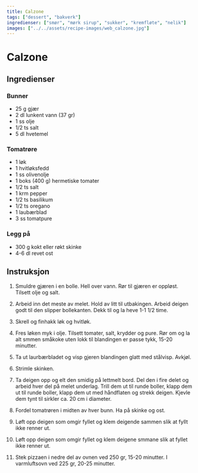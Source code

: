 ```yaml
---
title: Calzone
tags: ["dessert", "bakverk"]
ingredienser: ["smør", "mørk sirup", "sukker", "kremfløte", "nelik"]
images: ["../../assets/recipe-images/web_calzone.jpg"]
---
```


# Calzone

## Ingredienser

### Bunner

- 25 g gjær
- 2 dl lunkent vann (37 gr)
- 1 ss olje
- 1/2 ts salt
- 5 dl hvetemel

### Tomatrøre

- 1 løk
- 1 hvitløksfedd
- 1 ss olivenolje
- 1 boks (400 g) hermetiske tomater
- 1/2 ts salt
- 1 krm pepper
- 1/2 ts basilikum
- 1/2 ts oregano
- 1 laubærblad
- 3 ss tomatpure

### Legg på

- 300 g kokt eller røkt skinke
- 4-6 dl revet ost

## Instruksjon

1. Smuldre gjæren i en bolle. Hell over vann. Rør til gjæren er oppløst. Tilsett olje og salt.

2. Arbeid inn det meste av melet. Hold av litt til utbakingen. Arbeid deigen godt til den slipper bollekanten. Dekk til og la heve 1-1 1/2 time.

3. Skrell og finhakk løk og hvitløk.

4. Fres løken myk i olje. Tilsett tomater, salt, krydder og pure. Rør om og la alt smmen småkoke uten lokk til blandingen er passe tykk, 15-20 minutter.

5. Ta ut laurbærbladet og visp gjeren blandingen glatt med stålvisp. Avkjøl.

6. Strimle skinken.

7. Ta deigen opp og elt den smidig på lettmelt bord. Del den i fire delet og arbeid hver del på melet underlag. Trill dem ut til runde boller, klapp dem ut til runde boller, klapp dem ut med håndflaten og strekk deigen. Kjevle dem tynt til sirkler ca. 20 cm i diameter.

8. Fordel tomatrøren i midten av hver bunn. Ha på skinke og ost.

9. Løft opp deigen som omgir fyllet og klem deigende sammen slik at fyllt ikke renner ut.

10. Løft opp deigen som omgir fyllet og klem deigene smmane slik at fyllet ikke renner ut.

11. Stek pizzaen i nedre del av ovnen ved 250 gr, 15-20 minutter. I varmluftsovn ved 225 gr, 20-25 minutter.

